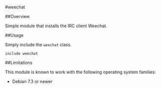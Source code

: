 #weechat

##Overview

Simple module that installs the IRC client Weechat.

##Usage

Simply include the `weechat` class.

    include weechat

##Limitations

This module is known to work with the following operating system families:

 - Debian 7.3 or newer
